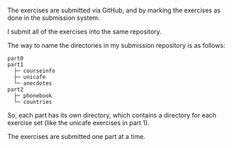 The exercises are submitted via GitHub, and by marking the exercises as done in the submission system.

I submit all of the exercises into the same repository.

The way to name the directories in my submission repository is as follows:

```
part0
part1
  ├─ courseinfo
  ├─ unicafe
  └─ anecdotes
part2
  ├─ phonebook
  └─ countries
```

So, each part has its own directory, which contains a directory for each exercise set (like the unicafe exercises in part 1).

The exercises are submitted one part at a time.
